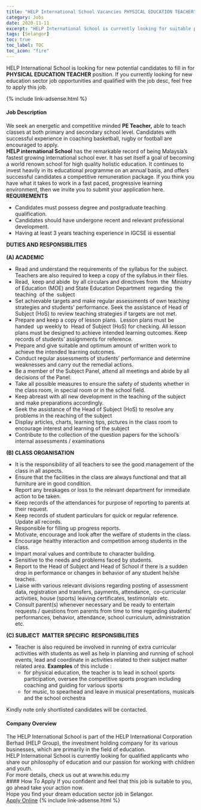 ```yaml
---
title: "HELP International School Vacancies PHYSICAL EDUCATION TEACHER" 
category: Jobs 
date: 2020-11-11 
excerpt: "HELP International School is currently looking for suitable person to fill in the PHYSICAL EDUCATION TEACHER which positioned at Selangor" 
tags: [Selangor] 
toc: true 
toc_label: TOC 
toc_icon: "fire" 
--- 
```


<p>HELP International School is looking for new potential candidates to fill in for <b>PHYSICAL EDUCATION TEACHER</b> position. If you currently looking for new education sector job opportunities and qualified with the job desc, feel free to apply this job.
</p>{% include link-adsense.html %} 
 <div><div><div><h4>Job Description</h4></div></div><div><div><span><div><div><div>We seek an energetic and competitive minded <strong>PE Teacher,</strong> able to teach classes at both primary and secondary school level. Candidates with successful experience in coaching basketball, rugby or football are encouraged to apply.</div><div><strong>HELP international School</strong> has the remarkable record of being Malaysia&#8217;s fastest growing international school ever. It has set itself a goal of becoming a world renown school for high quality holistic education. It continues to invest heavily in its educational programme on an annual basis, and offers successful candidates a competitive remuneration package. If you think you have what it takes to work in a fast paced, progressive learning environment, then we invite you to submit your application here.</div></div><div><strong>REQUIREMENTS</strong></div><ul><li>Candidates must possess degree and postgraduate teaching qualification.&#160;</li><li>Candidates should have undergone recent and relevant professional development.</li><li>Having at least 3 years teaching experience in IGCSE is essential</li></ul><div><strong>DUTIES AND RESPONSIBILITIES</strong></div><div><br><strong>(A) ACADEMIC</strong></div><ul><li>Read and understand the requirements of the syllabus for the subject. Teachers are also required to keep a copy of the syllabus in their files.</li><li>Read,&#160; keep and abide&#160; by all circulars and directives from&#160; the&#160; Ministry of Education (MOE) and State Education Department&#160; regarding&#160; the&#160; teaching&#160; of the&#160; subject</li><li>Set achievable targets and make regular assessments of own teaching strategies and students&#8217; performance. Seek&#160;the assistance of Head of Subject (HoS) to review teaching strategies if targets are not met.</li><li>Prepare and keep a copy of lesson plans.&#160; Lesson plans must be handed&#160; up weekly to&#160; Head of&#160;Subject (HoS) for checking. All lesson plans must be designed to achieve intended learning outcomes. Keep records of students&#8217; assignments for reference.</li><li>Prepare and give suitable and optimum amount of written work to achieve the intended learning&#160;outcomes.</li><li>Conduct regular assessments of students&#8217; performance and determine weaknesses and carry out the remedial actions.</li><li>Be a member of the Subject Panel, attend all meetings and abide by all decisions of the Panel.</li><li>Take all possible measures to ensure the safety of students whether in the class room, in special room or in the school field.</li><li>Keep abreast with all new development in the teaching of the subject and make preparations accordingly.</li><li>Seek the assistance of the Head of Subject (HoS) to resolve any problems in the reaching of the subject</li><li>Display articles, charts, learning tips, pictures in the class room to encourage interest and learning of the subject</li><li>Contribute to the collection of the question papers for the school&#8217;s internal assessments / examinations</li></ul><div><strong>(B) CLASS ORGANISATION</strong></div><ul><li>It is the responsibility of all teachers to see the good management of the class in all aspects.</li><li>Ensure that the facilities in the class are always functional and that all furniture are in good condition.</li><li>Report any breakages or loss to the relevant department for immediate action to be taken.</li><li>Keep records of the attendances for purpose of reporting to parents at their request.</li><li>Keep records of student particulars for quick or regular reference. Update all records.</li><li>Responsible for filling up progress reports.</li><li>Motivate, encourage and look after the welfare of students in the class.</li><li>Encourage healthy interaction and competition among students in the class.</li><li>Impart moral values and contribute to character building.</li><li>Sensitive to the needs and problems faced by students.</li><li>Report to the Head of Subject and Head of School if there is a sudden drop in performance or changes in behavior of any student he/she teaches.</li><li>Liaise with various relevant divisions regarding posting of assessment data, registration and transfers, payments, attendance,&#160; co-curricular activities, house (sports) leaving certificates, testimonials&#160; etc.</li><li>Consult parent(s) whenever necessary and be ready to entertain requests / questions from parents from time to time regarding students&#8216;&#160; performances, behavior, attendance, school curriculum, administration&#160; etc.</li></ul><div><strong>(C) SUBJECT&#160; MATTER SPECIFIC&#160; RESPONSIBILITIES</strong></div><ul><li>Teacher is also required be involved in running of extra curricular activities with students as well as help in planning and running of school events, lead and coordinate in activities related to their subject matter related area. <strong>Examples</strong> of this include :<ul><li>for physical education, the teacher is to lead in school sports participation, oversee the competitive sports program including coaching and guiding for various sports</li><li>for music, to spearhead and leave in musical presentations, musicals and the school orchestra</li></ul></li></ul><div><div>Kindly note only shortlisted candidates will be contacted.</div></div></div></span></div></div></div> 
<div><div><div><h4>Company Overview</h4></div></div><div><div><span><div><div>
	The HELP International School is part of the HELP International Corporation Berhad (HELP Group), the investment holding company for its various businesses, which are primarily in the field of education.</div>
<div>
	HELP International School is currently looking for qualified applicants who share our philosophy of education and our passion for working with children and youth.</div>
<div>
	For more details, check us out at www.his.edu.my</div></div></span></div></div></div> 
#### How To Apply 
If you confident and feel that this job is suitable to you, go ahead take your action now. <br/> 
Hope you find your dream education sector job in Selangor. <br/> 
<a href="https://www.jobstreet.com.my/en/job/physical-education-teacher-4422228?jobId=jobstreet-my-job-4422228&sectionRank=25&token=0~0ee792f1-0732-4b4e-bbe8-4b12c91acc1d&fr=SRP%20View%20In%20New%20Ta" class="btn btn--info" target="_blank" rel="nofollow noopenner">Apply Online</a> 
{% include link-adsense.html %} 